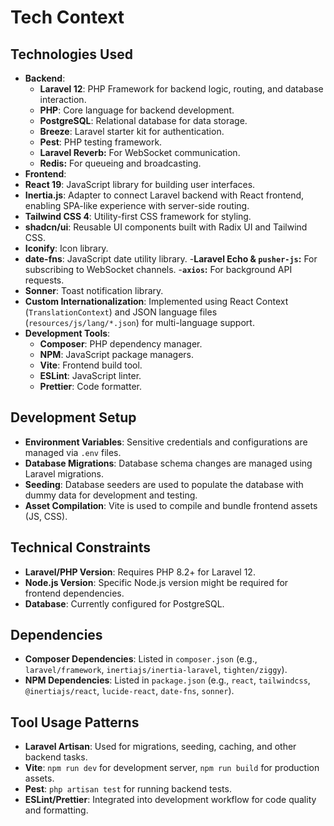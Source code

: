 # Tech Context

## Technologies Used
- **Backend**:
    - **Laravel 12**: PHP Framework for backend logic, routing, and database interaction.
    - **PHP**: Core language for backend development.
    - **PostgreSQL**: Relational database for data storage.
    - **Breeze**: Laravel starter kit for authentication.
    - **Pest**: PHP testing framework.
    - **Laravel Reverb:** For WebSocket communication.
    - **Redis:** For queueing and broadcasting.
- **Frontend**:
- **React 19**: JavaScript library for building user interfaces.
- **Inertia.js**: Adapter to connect Laravel backend with React frontend, enabling SPA-like experience with server-side routing.
- **Tailwind CSS 4**: Utility-first CSS framework for styling.
- **shadcn/ui**: Reusable UI components built with Radix UI and Tailwind CSS.
- **Iconify**: Icon library.
- **date-fns**: JavaScript date utility library.
-**Laravel Echo & `pusher-js`:** For subscribing to WebSocket channels.
-**`axios`:** For background API requests.
- **Sonner**: Toast notification library.
- **Custom Internationalization**: Implemented using React Context (`TranslationContext`) and JSON language files (`resources/js/lang/*.json`) for multi-language support.
- **Development Tools**:
    - **Composer**: PHP dependency manager.
    - **NPM**: JavaScript package managers.
    - **Vite**: Frontend build tool.
    - **ESLint**: JavaScript linter.
    - **Prettier**: Code formatter.

## Development Setup
- **Environment Variables**: Sensitive credentials and configurations are managed via `.env` files.
- **Database Migrations**: Database schema changes are managed using Laravel migrations.
- **Seeding**: Database seeders are used to populate the database with dummy data for development and testing.
- **Asset Compilation**: Vite is used to compile and bundle frontend assets (JS, CSS).

## Technical Constraints
- **Laravel/PHP Version**: Requires PHP 8.2+ for Laravel 12.
- **Node.js Version**: Specific Node.js version might be required for frontend dependencies.
- **Database**: Currently configured for PostgreSQL.

## Dependencies
- **Composer Dependencies**: Listed in `composer.json` (e.g., `laravel/framework`, `inertiajs/inertia-laravel`, `tighten/ziggy`).
- **NPM Dependencies**: Listed in `package.json` (e.g., `react`, `tailwindcss`, `@inertiajs/react`, `lucide-react`, `date-fns`, `sonner`).

## Tool Usage Patterns
- **Laravel Artisan**: Used for migrations, seeding, caching, and other backend tasks.
- **Vite**: `npm run dev` for development server, `npm run build` for production assets.
- **Pest**: `php artisan test` for running backend tests.
- **ESLint/Prettier**: Integrated into development workflow for code quality and formatting.